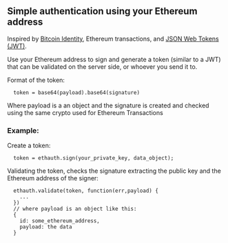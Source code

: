 ## Simple authentication using your Ethereum address

Inspired by [Bitcoin Identity](https://en.bitcoin.it/wiki/Identity_protocol_v1),
Ethereum transactions, and [JSON Web Tokens (JWT)](https://jwt.io/introduction/).  

Use your Ethereum address to sign and generate a token (similar to a JWT) that
can be validated on the server side, or whoever you send it to.

Format of the token:
```
  token = base64(payload).base64(signature)
```

Where payload is a an object and the signature is created and checked using the same
crypto used for Ethereum Transactions

### Example:

Create a token:
```
  token = ethauth.sign(your_private_key, data_object);
```

Validating the token, checks the signature extracting the public key and the
Ethereum address of the signer:

```
  ethauth.validate(token, function(err,payload) {
    ...
  })
  // where payload is an object like this:
  {
    id: some_ethereum_address,
    payload: the data
  }
```
